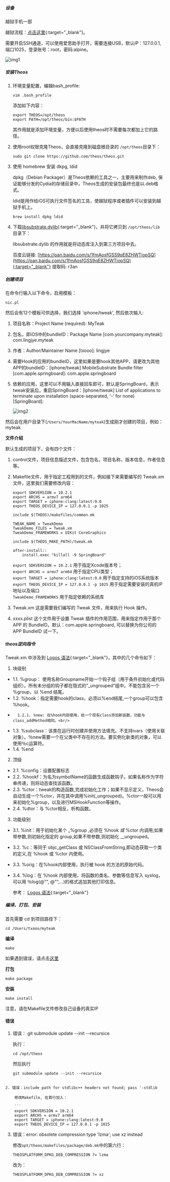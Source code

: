 ##### 设备

越狱手机一部

越狱流程：[点击这里](https://www.lingjye.com/2019/06/12/Reveal/){:target="_blank"}。

需要开启SSH通道，可以使用爱思助手打开，需要连接USB，默认IP：127.0.0.1, 端口1025，登录账号：root，密码:alpine。

![img1](https://raw.githubusercontent.com/lingjye/lingjye.github.io/master/img/reverse/01.png)

##### 安装Theos

1. 环境变量配置，编辑bash_profile:

	```
	vim .bash_profile
	```
	
	添加如下内容：
	
	```
	export THEOS=/opt/theos
	export PATH=/opt/theos/bin:$PATH
	```
	
	其作用就是添加环境变量，方便以后使用theos时不需要每次都加上它的路径。

2. 使用root权限克隆Theos，会直接克隆到磁盘根目录的 `/opt/theos`目录下：

	```
	sudo git clone https://github.com/theos/theos.git
	```
3. 使用 homebrew 安装 dkpg, ldid
	
	dpkg（Debian Packager）是Theos依赖的工具之一，主要用来制作deb, 保证能够分发的Cydia的存储目录中，Theos生成的安装包最终也是以.deb格式。
	
	ldid是用作给iOS可执行文件签名的工具，使越狱程序或者插件可以安装到越狱手机上。
	
	```
	brew install dpkg ldid
	```

4. 下载[libsubstrate.dylib](http://www.mediafire.com/?2upm53uzzj0488u){:target="_blank"}，并将它拷贝到 `/opt/theos/lib` 目录下：
	
	libsubstrate.dylib 的作用就是将动态库注入到第三方项目中去。
	
	百度云链接: [https://pan.baidu.com/s/1fmAosfGSS9qE8ZHWTiopSQ](https://pan.baidu.com/s/1fmAosfGSS9qE8ZHWTiopSQ){:target="_blank"} 提取码: r3an

##### 创建项目
	
在命令行输入以下命令，启用模板：
	
```
nic.pl
```
	
然后会有12个模板可供选择，我们选择 `iphone/tweak', 然后依次输入:

1. 项目名称：Project Name (required): MyTeak 
2. 包名，即iOS中的bundleID：Package Name [com.yourcompany.myteak]: com.lingjye.myteak 
3. 作者：Author/Maintainer Name [txooo]: lingjye
4. 需要Hook的应用的bundleID，这里如果是要hook其他APP，请更改为其他APP的bundleID：[iphone/tweak] MobileSubstrate Bundle filter [com.apple.springboard]: com.apple.springboard
5. 依赖的应用，这里可以不用输入直接回车即可，默认是SpringBoard，表示tweak安装后，重启SpringBoard：[iphone/tweak] List of applications to terminate upon installation (space-separated, '-' for none) [SpringBoard]:

	![img2](https://raw.githubusercontent.com/lingjye/lingjye.github.io/master/img/reverse/02.png)
	
然后会在用户目录下(`/Users/YourMacName/myteak`)生成刚才创建的项目，例如：myteak

**文件介绍**

默认生成的项目下，会有四个文件：

1. control文件，项目信息描述文件，包含包名，项目名称，版本信息，作者信息等。
2. Makefile文件，用于指定工程用到的文件，例如接下来需要编写的 Tweak.xm 文件，这里我们需要修改内容：

	```
	export SDKVERSION = 10.2.1
	export ARCHS = armv7 arm64
	export TARGET = iphone:clang:latest:9.0
	export THEOS_DEVICE_IP = 127.0.0.1 -p 1025
	
	include $(THEOS)/makefiles/common.mk
	
	TWEAK_NAME = TweakDemo
	TweakDemo_FILES = Tweak.xm
	TweakDemo_FRAMEWORKS = UIKit CoreGraphics
	
	include $(THEOS_MAKE_PATH)/tweak.mk
	
	after-install::
		install.exec "killall -9 SpringBoard"
	```
	
	`export SDKVERSION = 10.2.1` 用于指定Xcode版本号；<br/>
	`export ARCHS = armv7 arm64` 用于指定CPU类型；<br/>
	`export TARGET = iphone:clang:latest:9.0` 用于指定支持的iOS系统版本<br/>
	`export THEOS_DEVICE_IP = 127.0.0.1 -p 1025` 用于指定需要安装的真机IP地址以及端口<br/>
	`TweakDemo_FRAMEWORKS` 用于指定依赖的系统库
	
3. Tweak.xm 这是需要我们编写的 Tweak 文件，用来执行 Hook 操作。
4. xxxx.plist 这个文件用于设置 Tweak 插件的作用范围，用来指定作用于那个 APP 的 BundleID。默认：com.apple.springboard, 可以替换为你公司的 APP BundleID 试一下。

##### theos逆向指令

Tweak.xm 中涉及到 [Logos 语法](http://iphonedevwiki.net/index.php/Logos){:target="_blank"}，其中的几个命令如下：

1. 块级别

* 	1.1. %group： 使用名称Groupname开始一个钩子组（用于条件初始化或代码组织）。所有未分组的钩子都在隐式的“_ungrouped”组中。不能包含另一个 %group，以 %end 结尾。<br/>
* 	1.2. %hook：指定需要hook的class，必须以%end结尾,一个group可以包含 %hook。<br/>
* 		1.2.1. %new: 在%hook内部使用，给一个现有class添加新函数，功能与class_addMethod相同。<br/>
* 	1.3. %subclass：该类在运行时创建并使用方法填充。不支持ivars（使用关联对象）。％new需要一个在父类中不存在的方法。要实例化新类的对象，可以使用％c运算符。<br/>
* 	1.4. %end<br/>
	
2. 	顶级
	
* 	2.1. %config：设置配置标志<br/>
* 	2.2. %hookf：为名为symbolName的函数生成函数钩子。如果名称作为字符串传递，则将动态查找该函数。<br/>
* 	2.3. %ctor：tweak的构造函数,完成初始化工作；如果不显示定义，Theos会自动生成一个%ctor，并在其中调用%init(_ungrouped)。%ctor一般可以用来初始化%group，以及进行MSHookFunction等操作。<br/>
* 	2.4. %dtor：与 %ctor相反，析构函数。<br/>
	
3. 	功能级别
	
* 	3.1. %init：用于初始化某个 _%group ,必须在 %hook _或_ %ctor 内调用;如果带参数,则初始化指定的 group,如果不带参数,则初始化 __ungrouped。<br/>
* 	3.2. %c：等同于 objc_getClass 或 NSClassFromString,即动态获取一个类的定义,在 %hook 或 %ctor 内使用。<br/>
* 	3.3. %orig：在%hook内部使用，执行被 hook 的方法的原始代码。<br/>
* 	3.4. %log：在 %hook 内部使用，将函数的类名、参数等信息写入 syslog，可以用 ％log(@”“, @”“,...)的格式追加其他打印信息。<br/>

	参考： [Logos 语法](http://iphonedevwiki.net/index.php/Logos){:target="_blank"}

##### 编译、打包、安装

首先需要 cd 到项目路径下：

```
cd /Users/txooo/myteak
```

**编译**

```
make 
```

如果遇到错误，请点击<a href="#error">这里</a>

**打包**

```
make package
```

**安装**

```
make install
```

注意，请在Makefile文件修改自己设备的真实IP

#### <a name="error">错误</a>

1. 错误： git submodule update --init --recursice

	执行：
	
	```
	cd /opt/theos
	```
	
	然后执行
	
	```
	git submodule update --init --recursice
```

2. 错误：include path for stdlibc++ headers not found; pass '-stdlib

	修改Makefile, 在首行加入：
	
	```
	export SDKVERSION = 10.2.1
	export ARCHS = armv7 arm64
	export TARGET = iphone:clang:latest:9.0
	export THEOS_DEVICE_IP = 127.0.0.1 -p 1025
```

3. 错误：error: obsolete compression type 'lzma'; use xz instead

	修改`opt/theos/makefiles/package/deb.mk`中的第六行：
	
	```
	THEOSPLATFORM_DPKG_DEB_COMPRESSION ?= lzma
	```
	
	改为：
	
	```
	THEOSPLATFORM_DPKG_DEB_COMPRESSION ?= xz
	```